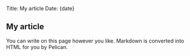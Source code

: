 Title: My article
Date: {date}

## My article

You can write on this page however you like. Markdown is converted into HTML
for you by Pelican.

